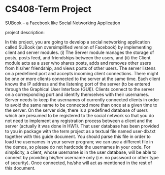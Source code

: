 # CS408-Term Project

SUBook – a Facebook like Social Networking Application

project description:

In this project, you are going to develop a social networking application called SUBook (an
oversimplified version of Facebook) by implementing client and server modules. (i) The Server
module manages the storage of posts, posts feed, and friendships between the users, and (ii) the
Client module acts as a user who shares posts, adds and removes other users from his/her
friendship, and views posts of other users.
The server listens on a predefined port and accepts incoming client connections. There might
be one or more clients connected to the server at the same time. Each client knows the IP address
and the listening port of the server (to be entered through the Graphical User Interface (GUI)).
Clients connect to the server on a corresponding port and identify themselves with their usernames.
Server needs to keep the usernames of currently connected clients in order to avoid the same name
to be connected more than once at a given time to the server.
On the server side, there is a predefined database of users which are presumed to be
registered to the social network so that you do not need to implement any registration process
between a client and the server (actually it was done in HW1). That user database has been provided
to you in package with the term project as a textual file named user-db.txt together with this guide
document. You should parse this file in order to load the usernames in your server program; we
can use a different file in the demos, so please do not hardcode the usernames in your code. For
simplicity, a client, whose username is in the user database, will be able to connect by providing
his/her username only (i.e. no password or other type of security). Once connected, he/she will act
as mentioned in the rest of this document.
